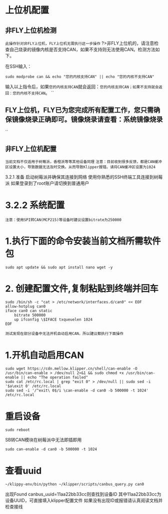 # 上位机配置
## 非FLY上位机检测
`
此操作针对非FLY上位机，FLY上位机无需执行这一步操作
`
?>非FLY上位机的，请注意检查自己烧录的镜像内核是否支持CAN，如果不支持则无法使用CAN。检测方法如下。

在SSH输入：
```
sudo modprobe can && echo "您的内核支持CAN" || echo "您的内核不支持CAN"
```
输入以上指令后，如果`您的内核支持CAN`就会返回：`您的内核支持CAN；如果不支持就会返回：您的内核不支持CAN`。
``
## FLY上位机，FLY已为您完成所有配置工作，您只需确保镜像烧录正确即可。镜像烧录请查看：系统镜像烧录
``
## 非FLY上位机配置
`
当前文档不仅适用于树莓派，香橙派等等其他设备同理
`
`注意：目前收到很多反馈，都是CAN缓冲区设置太小，导致数据无法及时交换。从而导致Klipper报错。请将CAN缓冲区设置为1024`

3.2.1 准备
启动树莓派并确保其连接到网络
使用你熟悉的SSH终端工具连接到树莓派
如果登录到了root账户请切换到普通用户
# 3.2.2 系统配置
`
注意：使用SPI转CAN(MCP215)等设备时建议设置bitrate为250000
`
# 1.执行下面的命令安装当前文档所需软件包
```
sudo apt update && sudo apt install nano wget -y

```
# 2. 创建配置文件,复制粘贴到终端并回车
```
sudo /bin/sh -c "cat > /etc/network/interfaces.d/can0" << EOF
allow-hotplug can0
iface can0 can static
    bitrate 500000
    up ifconfig \$IFACE txqueuelen 1024
EOF
```
`测试发现在部分设备中无法开机自动启用CAN，所以建议都执行下面操作`
# 1.开机自动启用CAN
```
sudo wget https://cdn.mellow.klipper.cn/shell/can-enable -O /usr/bin/can-enable > /dev/null 2>&1 && sudo chmod +x /usr/bin/can-enable || echo "The operation failed"
sudo cat /etc/rc.local | grep "exit 0" > /dev/null || sudo sed -i '$a\exit 0' /etc/rc.local
sudo sed -i '/^exit\ 0$/i \can-enable -d can0 -b 500000 -t 1024' /etc/rc.local

```
# 重启设备
```
sudo reboot
```
SB转CAN模块在树莓派中无法即插即用
```
sudo can-enable -d can0 -b 500000 -t 1024
```
#  查看uuid
 ```
 ~/klippy-env/bin/python ~/klipper/scripts/canbus_query.py can0
```
 出现Found canbus_uuid=11aa22bb33cc则查找到设备ID
其中11aa22bb33cc为设备UUID，可直接填入klipper配置文件
如果没有出现ID或报错请认真阅读文档并检查接线
